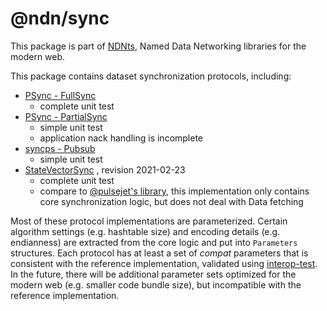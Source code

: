 # @ndn/sync

This package is part of [NDNts](https://yoursunny.com/p/NDNts/), Named Data Networking libraries for the modern web.

This package contains dataset synchronization protocols, including:

* [PSync - FullSync](https://github.com/named-data/PSync)
  * complete unit test
* [PSync - PartialSync](https://github.com/named-data/PSync)
  * simple unit test
  * application nack handling is incomplete
* [syncps - Pubsub](https://github.com/pollere/DNMP-v2/tree/main/syncps)
  * simple unit test
* [StateVectorSync](https://named-data.github.io/StateVectorSync/Specification.html) , revision 2021-02-23
  * complete unit test
  * compare to [@pulsejet's library](https://github.com/pulsejet/ndnts-svs), this implementation only contains core synchronization logic, but does not deal with Data fetching

Most of these protocol implementations are parameterized.
Certain algorithm settings (e.g. hashtable size) and encoding details (e.g. endianness) are extracted from the core logic and put into `Parameters` structures.
Each protocol has at least a set of *compat* parameters that is consistent with the reference implementation, validated using [interop-test](interop-test/).
In the future, there will be additional parameter sets optimized for the modern web (e.g. smaller code bundle size), but incompatible with the reference implementation.
